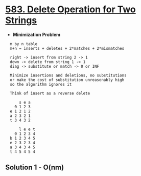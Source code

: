 # [583. Delete Operation for Two Strings](https://leetcode.com/problems/delete-operation-for-two-strings/)

- **Minimization Problem**

```
  m by n table
  m+n = inserts + deletes + 2*matches + 2*mismatches

  right -> insert from string 2 -> 1
  down -> delete from string 1 -> 1
  diag -> substitute or match -> 0 or INF

  Minimize insertions and deletions, no substitutions
  or make the cost of substitution unreasonably high
  so the algorithm ignores it

  Think of insert as a reverse delete

      s e a
    0 1 2 3 
  e 1 2 1 2
  a 2 3 2 1
  t 3 4 3 2

      l e e t
    0 1 2 3 4
  b 1 2 3 4 5
  e 2 3 2 3 4
  a 3 4 3 4 5
  t 4 5 4 5 4
```

## Solution 1 - O(nm)

